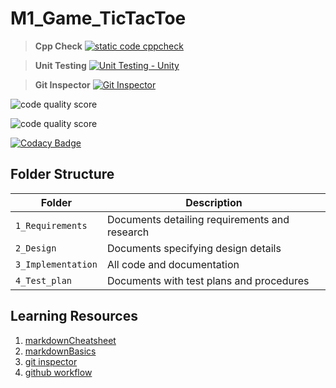 # M1_Game_TicTacToe

> **Cpp Check**
>  [![static code cppcheck](https://github.com/Lokeshprog/M1_Game_TicTacToe/actions/workflows/c-cpp.yml/badge.svg)](https://github.com/Lokeshprog/M1_Game_TicTacToe/actions/workflows/c-cpp.yml)

> **Unit Testing** 
>  [![Unit Testing - Unity](https://github.com/Lokeshprog/M1_Game_TicTacToe/actions/workflows/unit_test.yml/badge.svg)](https://github.com/Lokeshprog/M1_Game_TicTacToe/actions/workflows/unit_test.yml)

> **Git Inspector**
>  [![Git Inspector](https://github.com/Lokeshprog/M1_Game_TicTacToe/actions/workflows/git%20inspector.yml/badge.svg)](https://github.com/Lokeshprog/M1_Game_TicTacToe/actions/workflows/git%20inspector.yml)

![code quality score](https://api.codiga.io/project/30100/score/svg)

![code quality score](https://api.codiga.io/project/30100/status/svg)

[![Codacy Badge](https://app.codacy.com/project/badge/Grade/1d084d7e068e4f9aaa8c24c7f55b94c7)](https://www.codacy.com/gh/Lokeshprog/M1_Game_TicTacToe/dashboard?utm_source=github.com&amp;utm_medium=referral&amp;utm_content=Lokeshprog/M1_Game_TicTacToe&amp;utm_campaign=Badge_Grade)

## Folder Structure
Folder             | Description
-------------------| -----------------------------------------
`1_Requirements`   | Documents detailing requirements and research
`2_Design`         | Documents specifying design details
`3_Implementation` | All code and documentation
`4_Test_plan`      | Documents with test plans and procedures

## Learning Resources
1. [markdownCheatsheet](https://github.com/adam-p/markdown-here/wiki/Markdown-Cheatsheet)
2. [markdownBasics](https://guides.github.com/features/mastering-markdown/)
3. [git inspector](https://github.com/ejwa/gitinspector.git)
4. [github workflow](https://docs.github.com/en/actions/learn-github-action)
